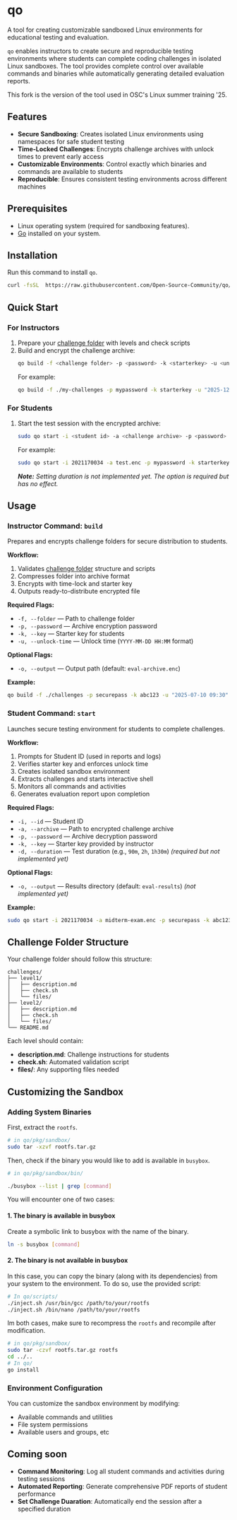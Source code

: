 # qo

A tool for creating customizable sandboxed Linux environments for educational testing and evaluation.

`qo` enables instructors to create secure and reproducible testing environments where students can complete coding challenges in isolated Linux sandboxes. The tool provides complete control over available commands and binaries while automatically generating detailed evaluation reports.

This fork is the version of the tool used in OSC's Linux summer training '25.

## Features

- **Secure Sandboxing**: Creates isolated Linux environments using namespaces for safe student testing
- **Time-Locked Challenges**: Encrypts challenge archives with unlock times to prevent early access
- **Customizable Environments**: Control exactly which binaries and commands are available to students
- **Reproducible**: Ensures consistent testing environments across different machines

## Prerequisites

- Linux operating system (required for sandboxing features).
- [Go](https://go.dev/doc/install) installed on your system.


## Installation

Run this command to install `qo`.

```bash
curl -fsSL  https://raw.githubusercontent.com/Open-Source-Community/qo/main/scripts/install.sh | bash
```

## Quick Start

### For Instructors

1. Prepare your [challenge folder](#challenge-folder-structure) with levels and check scripts
2. Build and encrypt the challenge archive:
   ```bash
   qo build -f <challenge folder> -p <password> -k <starterkey> -u <unlock date and time>
   ```
   For example:
   ```bash
   qo build -f ./my-challenges -p mypassword -k starterkey -u "2025-12-01 14:30"
   ```

### For Students

1. Start the test session with the encrypted archive:
   ```bash
   sudo qo start -i <student id> -a <challenge archive> -p <password> -k <starter key> -d <duration>
   ```
   For example:
   ```bash
   sudo qo start -i 2021170034 -a test.enc -p mypassword -k starterkey -d 90m
   ```
   _**Note:** Setting duration is not implemented yet. The option is required but has no effect._


## Usage

### Instructor Command: `build`

Prepares and encrypts challenge folders for secure distribution to students.

**Workflow:**
1. Validates [challenge folder](#challenge-folder-structure) structure and scripts
2. Compresses folder into archive format
3. Encrypts with time-lock and starter key
4. Outputs ready-to-distribute encrypted file

**Required Flags:**
- `-f, --folder` — Path to challenge folder
- `-p, --password` — Archive encryption password  
- `-k, --key` — Starter key for students
- `-u, --unlock-time` — Unlock time (`YYYY-MM-DD HH:MM` format)

**Optional Flags:**
- `-o, --output` — Output path (default: `eval-archive.enc`)

**Example:**
```bash
qo build -f ./challenges -p securepass -k abc123 -u "2025-07-10 09:30" -o midterm-exam.enc
```

### Student Command: `start`

Launches secure testing environment for students to complete challenges.

**Workflow:**
1. Prompts for Student ID (used in reports and logs)
2. Verifies starter key and enforces unlock time
3. Creates isolated sandbox environment
4. Extracts challenges and starts interactive shell
5. Monitors all commands and activities
6. Generates evaluation report upon completion

**Required Flags:**
- `-i, --id` — Student ID
- `-a, --archive` — Path to encrypted challenge archive
- `-p, --password` — Archive decryption password
- `-k, --key` — Starter key provided by instructor
- `-d, --duration` — Test duration (e.g., `90m`, `2h`, `1h30m`) _(required but not implemented yet)_

**Optional Flags:**
- `-o, --output` — Results directory (default: `eval-results`) _(not implemented yet)_

**Example:**
```bash
sudo qo start -i 2021170034 -a midterm-exam.enc -p securepass -k abc123 -d 2h 
```

## Challenge Folder Structure

Your challenge folder should follow this structure:

```
challenges/
├── level1/
│   ├── description.md
│   ├── check.sh
│   └── files/
├── level2/
│   ├── description.md
│   ├── check.sh
│   └── files/
└── README.md
```

Each level should contain:
- **description.md**: Challenge instructions for students
- **check.sh**: Automated validation script
- **files/**: Any supporting files needed

## Customizing the Sandbox

### Adding System Binaries
First, extract the `rootfs`.

```bash
# in qo/pkg/sandbox/
sudo tar -xzvf rootfs.tar.gz
```
Then, check if the binary you would like to add is available in `busybox`.

```bash
# in qo/pkg/sandbox/bin/

./busybox --list | grep [command]
```
You will encounter one of two cases:
#### 1. The binary is available in busybox
Create a symbolic link to busybox with the name of the binary.
```bash
ln -s busybox [command]
```
#### 2. The binary is not available in busybox

In this case, you can copy the binary (along with its dependencies) from your system to the environment. To do so, use the provided script:

```bash
# In qo/scripts/
./inject.sh /usr/bin/gcc /path/to/your/rootfs
./inject.sh /bin/nano /path/to/your/rootfs
```

Im both cases, make sure to recompress the `rootfs` and recompile after modification.

```bash
# in qo/pkg/sandbox/
sudo tar -czvf rootfs.tar.gz rootfs
cd ../..
# In qo/
go install
```

### Environment Configuration

You can customize the sandbox environment by modifying:
- Available commands and utilities
- File system permissions
- Available users and groups, etc

## Coming soon

- **Command Monitoring**: Log all student commands and activities during testing sessions
- **Automated Reporting**: Generate comprehensive PDF reports of student performance 
- **Set Challenge Duaration**: Automatically end the session after a specified duration
